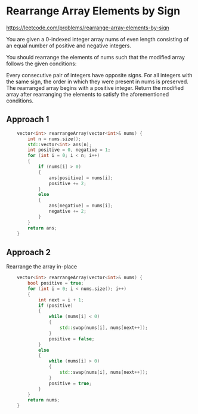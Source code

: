 # Rearrange Array Elements by Sign

https://leetcode.com/problems/rearrange-array-elements-by-sign

You are given a 0-indexed integer array nums of even length consisting of an equal number of positive and negative integers.

You should rearrange the elements of nums such that the modified array follows the given conditions:

Every consecutive pair of integers have opposite signs.
For all integers with the same sign, the order in which they were present in nums is preserved.
The rearranged array begins with a positive integer.
Return the modified array after rearranging the elements to satisfy the aforementioned conditions.

## Approach 1

``` C++
    vector<int> rearrangeArray(vector<int>& nums) {
        int n = nums.size();
        std::vector<int> ans(n);
        int positive = 0, negative = 1;
        for (int i = 0; i < n; i++)
        {
            if (nums[i] > 0)
            {
                ans[positive] = nums[i];
                positive += 2;
            }
            else
            {
                ans[negative] = nums[i];
                negative += 2;
            }
        }
        return ans;
    }
```

## Approach 2

Rearrange the array in-place

``` C++
    vector<int> rearrangeArray(vector<int>& nums) {
        bool positive = true;
        for (int i = 0; i < nums.size(); i++)
        {
            int next = i + 1;
            if (positive)
            {
                while (nums[i] < 0)
                {
                    std::swap(nums[i], nums[next++]);
                }
                positive = false;
            }
            else
            {
                while (nums[i] > 0)
                {
                    std::swap(nums[i], nums[next++]);
                }
                positive = true;
            }
        }
        return nums;
    }
```
